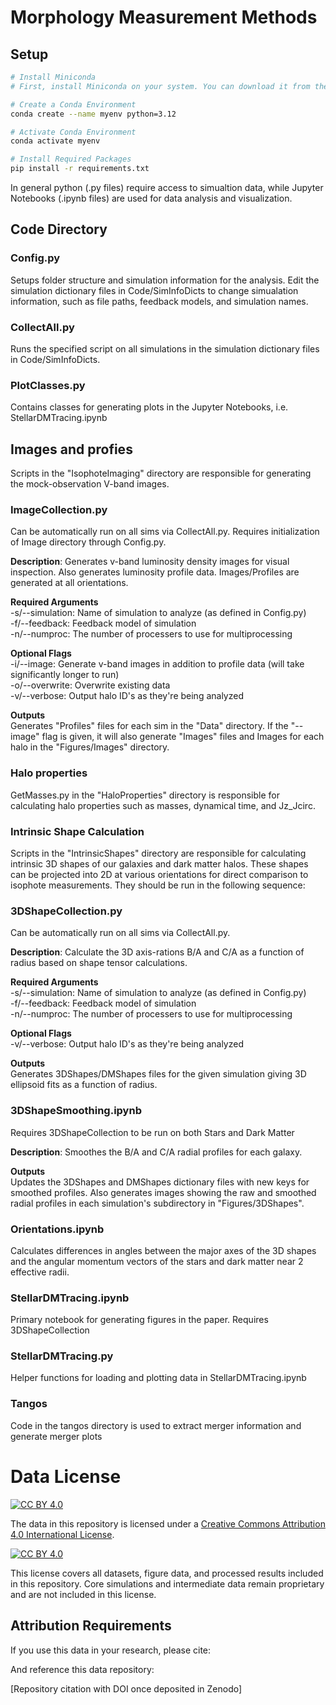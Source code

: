 # Morphology Measurement Methods

## Setup
```bash
# Install Miniconda
# First, install Miniconda on your system. You can download it from the Miniconda website.

# Create a Conda Environment
conda create --name myenv python=3.12

# Activate Conda Environment
conda activate myenv

# Install Required Packages
pip install -r requirements.txt
```

In general python (.py files) require access to simualtion data, while Jupyter Notebooks (.ipynb files) are used for data analysis and visualization.


## Code Directory
### Config.py
Setups folder structure and simulation information for the analysis.
Edit the simulation dictionary files in Code/SimInfoDicts to change simualation information, such as file paths, feedback models, and simulation names.

### CollectAll.py
Runs the specified script on all simulations in the simulation dictionary files in Code/SimInfoDicts.

### PlotClasses.py
Contains classes for generating plots in the Jupyter Notebooks, i.e. StellarDMTracing.ipynb

## Images and profies
Scripts in the "IsophoteImaging" directory are responsible for generating the mock-observation V-band images.

### ImageCollection.py
Can be automatically run on all sims via CollectAll.py. Requires initialization of Image directory through Config.py.<br>

**Description**: Generates v-band luminosity density images for visual inspection. Also generates luminosity profile data. Images/Profiles are generated at all orientations. 

**Required Arguments**<br>
\-s/--simulation: Name of simulation to analyze (as defined in Config.py)<br>
\-f/--feedback: Feedback model of simulation<br>
\-n/--numproc: The number of processers to use for multiprocessing<br>

**Optional Flags**<br>
\-i/--image: Generate v-band images in addition to profile data (will take significantly longer to run)<br>
\-o/--overwrite: Overwrite existing data<br>
\-v/--verbose: Output halo ID's as they're being analyzed<br>

**Outputs**<br>
Generates "Profiles" files for each sim in the "Data" directory. If the "--image" flag is given, it will also generate "Images" files and Images for each halo in the "Figures/Images" directory.

### Halo properties
GetMasses.py in the "HaloProperties" directory is responsible for calculating halo properties such as masses, dynamical time, and Jz_Jcirc.


### Intrinsic Shape Calculation
Scripts in the "IntrinsicShapes" directory are responsible for calculating intrinsic 3D shapes of our galaxies and dark matter halos. These shapes can be projected into 2D at various orientations for direct comparison to isophote measurements. They should be run in the following sequence:<br>


### 3DShapeCollection.py
Can be automatically run on all sims via CollectAll.py.

**Description**: Calculate the 3D axis-rations B/A and C/A as a function of radius based on shape tensor calculations. 

**Required Arguments**<br>
\-s/--simulation: Name of simulation to analyze (as defined in Config.py)<br>
\-f/--feedback: Feedback model of simulation<br>
\-n/--numproc: The number of processers to use for multiprocessing<br>

**Optional Flags**<br>
\-v/--verbose: Output halo ID's as they're being analyzed<br>

**Outputs**<br>
Generates 3DShapes/DMShapes files for the given simulation giving 3D ellipsoid fits as a function of radius.

### 3DShapeSmoothing.ipynb
Requires 3DShapeCollection to be run on both Stars and Dark Matter

**Description**: Smoothes the B/A and C/A radial profiles for each galaxy.

**Outputs**<br>
Updates the 3DShapes and DMShapes dictionary files with new keys for smoothed profiles. Also generates images showing the raw and smoothed radial profiles in each simulation's subdirectory in "Figures/3DShapes".


### Orientations.ipynb
Calculates differences in angles between the major axes of the 3D shapes and the angular momentum vectors of the stars and dark matter near 2 effective radii.

### StellarDMTracing.ipynb
Primary notebook for generating figures in the paper. Requires 3DShapeCollection 
### StellarDMTracing.py
Helper functions for loading and plotting data in StellarDMTracing.ipynb

### Tangos
Code in the tangos directory is used to extract merger information and generate merger plots


# Data License

[![CC BY 4.0][cc-by-shield]][cc-by]

The data in this repository is licensed under a
[Creative Commons Attribution 4.0 International License][cc-by].

[![CC BY 4.0][cc-by-image]][cc-by]

This license covers all datasets, figure data, and processed results included in this repository. Core simulations and intermediate data remain proprietary and are not included in this license.

## Attribution Requirements

If you use this data in your research, please cite:

[10.48550/arXiv.2501.16317]: 10.48550/arXiv.2501.16317

And reference this data repository:

[Repository citation with DOI once deposited in Zenodo]

[cc-by]: http://creativecommons.org/licenses/by/4.0/
[cc-by-image]: https://i.creativecommons.org/l/by/4.0/88x31.png
[cc-by-shield]: https://img.shields.io/badge/License-CC%20BY%204.0-lightgrey.svg

